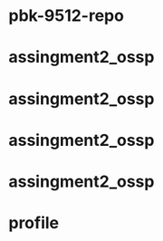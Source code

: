 # pbk-9512-repo
# assingment2_ossp
# assingment2_ossp
# assingment2_ossp
# assingment2_ossp
# profile
